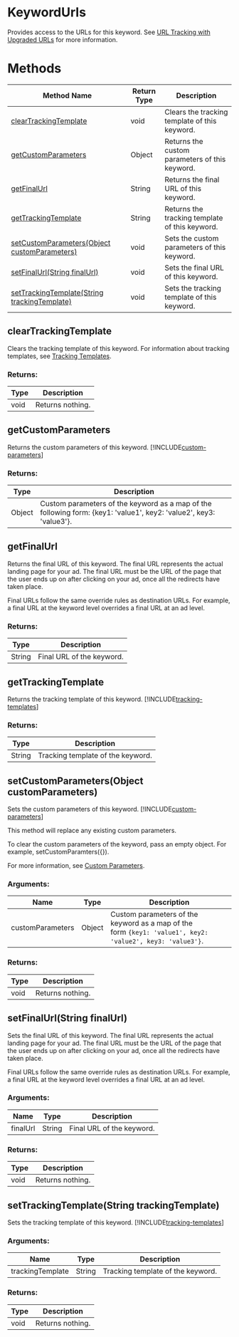 # KeywordUrls
Provides access to the URLs for this keyword. See [URL Tracking with Upgraded URLs](/bingads/guides/url-tracking-upgraded-urls) for more information.
# Methods
|Method Name|Return Type|Description|
|-|-|-
[clearTrackingTemplate](#cleartrackingtemplate)|void|Clears the tracking template of this keyword.
[getCustomParameters](#getcustomparameters)|Object|Returns the custom parameters of this keyword.
[getFinalUrl](#getfinalurl)|String|Returns the final URL of this keyword.
[getTrackingTemplate](#gettrackingtemplate)|String|Returns the tracking template of this keyword.
[setCustomParameters(Object customParameters)](#setcustomparameters~object-customparameters~)|void|Sets the custom parameters of this keyword.
[setFinalUrl(String finalUrl)](#setfinalurl~string-finalurl~)|void|Sets the final URL of this keyword.
[setTrackingTemplate(String trackingTemplate)](#settrackingtemplate~string-trackingtemplate~)|void|Sets the tracking template of this keyword.

## <a name="cleartrackingtemplate"></a>clearTrackingTemplate
Clears the tracking template of this keyword. For information about tracking templates, see [Tracking Templates](/bingads/guides/url-tracking-upgraded-urls#trackingtemplatevalidation).

### Returns:
|Type|Description|
|-|-
void|Returns nothing.

## <a name="getcustomparameters"></a>getCustomParameters
Returns the custom parameters of this keyword. [!INCLUDE[custom-parameters](../includes/custom-parameters.md)]

### Returns:
|Type|Description|
|-|-
Object|Custom parameters of the keyword as a map of the following form: {key1: 'value1', key2: 'value2', key3: 'value3'}.

## <a name="getfinalurl"></a>getFinalUrl
Returns the final URL of this keyword. The final URL represents the actual landing page for your ad. The final URL must be the URL of the page that the user ends up on after clicking on your ad, once all the redirects have taken place.

Final URLs follow the same override rules as destination URLs. For example, a final URL at the keyword level overrides a final URL at an ad level.

### Returns:
|Type|Description|
|-|-
String|Final URL of the keyword.

## <a name="gettrackingtemplate"></a>getTrackingTemplate
Returns the tracking template of this keyword. [!INCLUDE[tracking-templates](../includes/tracking-templates.md)]

### Returns:
|Type|Description|
|-|-
String|Tracking template of the keyword.

## <a name="setcustomparameters~object-customparameters~"></a>setCustomParameters(Object customParameters)
Sets the custom parameters of this keyword. [!INCLUDE[custom-parameters](../includes/custom-parameters.md)]

This method will replace any existing custom parameters.

To clear the custom parameters of the keyword, pass an empty object. For example, setCustomParamters({}).  

For more information, see [Custom Parameters](/bingads/guides/url-tracking-upgraded-urls#customparametersvalidation).

### Arguments:
|Name|Type|Description|
|-|-|-
customParameters|Object|Custom parameters of the keyword as a map of the<br />        form <code>{key1: 'value1', key2: 'value2', key3: 'value3'}</code>.
### Returns:
|Type|Description|
|-|-
void|Returns nothing.

## <a name="setfinalurl~string-finalurl~"></a>setFinalUrl(String finalUrl)
Sets the final URL of this keyword. The final URL represents the actual landing page for your ad. The final URL must be the URL of the page that the user ends up on after clicking on your ad, once all the redirects have taken place.

Final URLs follow the same override rules as destination URLs. For example, a final URL at the keyword level overrides a final URL at an ad level.


### Arguments:
|Name|Type|Description|
|-|-|-
finalUrl|String|Final URL of the keyword.
### Returns:
|Type|Description|
|-|-
void|Returns nothing.

## <a name="settrackingtemplate~string-trackingtemplate~"></a>setTrackingTemplate(String trackingTemplate)
Sets the tracking template of this keyword. [!INCLUDE[tracking-templates](../includes/tracking-templates.md)]

### Arguments:
|Name|Type|Description|
|-|-|-
trackingTemplate|String|Tracking template of the keyword.
### Returns:
|Type|Description|
|-|-
void|Returns nothing.

